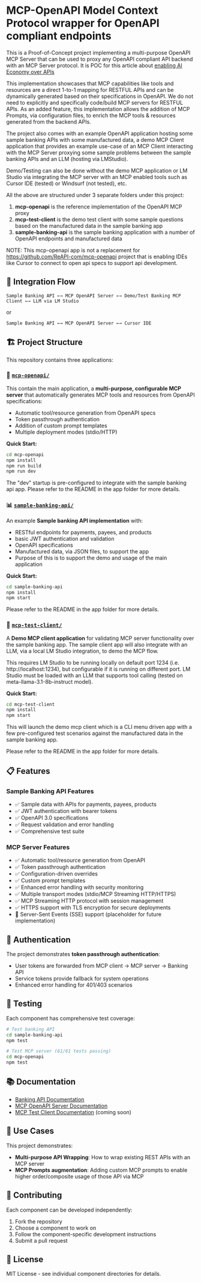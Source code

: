 # MCP-OpenAPI Model Context Protocol wrapper for OpenAPI compliant endpoints
This is a Proof-of-Concept project implementing a multi-purpose OpenAPI MCP Server that can be used to proxy any OpenAPI compliant API backend with an MCP Server protocol.  It is POC for this article about [enabling AI Economy over APIs](https://www.linkedin.com/pulse/how-evolve-your-api-economy-ai-steven-peh-f9crc/?trackingId=LksZuog5TsSEwgBO0YvkoA%3D%3D)

This implementation showcases that MCP capabilities like tools and resources are a direct 1-to-1 mapping for RESTFUL APIs and can be dynamically generated based on their specifications in OpenAPI.  We do not need to explicitly and specifically code/build MCP servers for RESTFUL APIs.  As an added feature, this implementation allows the addition of MCP Prompts, via configuration files, to enrich the MCP tools & resources generated from the backend APIs.

The project also comes with an example OpenAPI application hosting some sample banking APIs with some manufactured data, a demo MCP Client application that provides an example use-case of an MCP Client interacting with the MCP Server proxying some sample problems between the sample banking APIs and an LLM (hosting via LMStudio).  

Demo/Testing can also be done without the demo MCP application or LM Studio via integrating the MCP server with an MCP enabled tools such as Cursor IDE (tested) or Windsurf (not tested), etc.

All the above are structured under 3 separate folders under this project:

1. **mcp-openapi** is the reference implementation of the OpenAPI MCP proxy
2. **mcp-test-client** is the demo test client with some sample questions based on the manufactured data in the sample banking app
3. **sample-banking-api** is the sample banking application with a number of OpenAPI endpoints and manufactured data

NOTE:  This mcp-openapi app is not a replacement for https://github.com/ReAPI-com/mcp-openapi project that is enabling IDEs like Cursor to connect to open api specs to support api development.

## 🔄 Integration Flow

```
Sample Banking API ←→ MCP OpenAPI Server ←→ Demo/Test Banking MCP Client ←→ LLM via LM Studio
```
or

```
Sample Banking API ←→ MCP OpenAPI Server ←→ Cursor IDE
```


## 🏗️ Project Structure

This repository contains three applications:

### 🔌 [`mcp-openapi/`](./mcp-openapi/)
This contain the main application, a **multi-purpose, configurable MCP server** that automatically generates MCP tools and resources from OpenAPI specifications:
- Automatic tool/resource generation from OpenAPI specs
- Token passthrough authentication
- Addition of custom prompt templates
- Multiple deployment modes (stdio/HTTP)

**Quick Start:**
```bash
cd mcp-openapi
npm install
npm run build
npm run dev
```

The "dev" startup is pre-configured to integrate with the sample banking api app.  Please refer to the README in the app folder for more details.

### 📊 [`sample-banking-api/`](./sample-banking-api/)
An example **Sample banking API implementation** with:
- RESTful endpoints for payments, payees, and products
- basic JWT authentication and validation
- OpenAPI specifications
- Manufactured data, via JSON files, to support the app 
- Purpose of this is to support the demo and usage of the main application

**Quick Start:**
```bash
cd sample-banking-api
npm install
npm start
```

Please refer to the README in the app folder for more details.

### 🧪 [`mcp-test-client/`](./mcp-test-client/)
A **Demo MCP client application** for validating MCP server functionality over the sample banking app.  The sample client app will also integrate with an LLM, via a local LM Studio integration, to demo the MCP flow.

This requires LM Studio to be running locally on default port 1234 (i.e. http://localhost:1234), but configurable if it is running on different port.  LM Studio must be loaded with an LLM that supports tool calling (tested on meta-llama-3.1-8b-instruct model).

**Quick Start:**
```bash
cd mcp-test-client
npm install
npm start
```
This will launch the demo mcp client which is a CLI menu driven app with a few pre-configured test scenarios against the manufactured data in the sample banking app.

Please refer to the README in the app folder for more details.

## 📋 Features

### Sample Banking API Features
- ✅ Sample data with APIs for payments, payees, products
- ✅ JWT authentication with bearer tokens
- ✅ OpenAPI 3.0 specifications
- ✅ Request validation and error handling
- ✅ Comprehensive test suite

### MCP Server Features
- ✅ Automatic tool/resource generation from OpenAPI
- ✅ Token passthrough authentication
- ✅ Configuration-driven overrides
- ✅ Custom prompt templates
- ✅ Enhanced error handling with security monitoring
- ✅ Multiple transport modes (stdio/MCP Streaming HTTP/HTTPS)
- ✅ MCP Streaming HTTP protocol with session management
- ✅ HTTPS support with TLS encryption for secure deployments
- 🚧 Server-Sent Events (SSE) support (placeholder for future implementation)

## 🔐 Authentication

The project demonstrates **token passthrough authentication**:
- User tokens are forwarded from MCP client → MCP server → Banking API
- Service tokens provide fallback for system operations
- Enhanced error handling for 401/403 scenarios

## 🧪 Testing

Each component has comprehensive test coverage:

```bash
# Test banking API
cd sample-banking-api
npm test

# Test MCP server (61/61 tests passing)
cd mcp-openapi
npm test
```

## 📚 Documentation

- [Banking API Documentation](./sample-banking-api/README.md)
- [MCP OpenAPI Server Documentation](./mcp-openapi/README.md)
- [MCP Test Client Documentation](./mcp-test-client/README.md) (coming soon)

## 🎯 Use Cases

This project demonstrates:
- **Multi-purpose API Wrapping**: How to wrap existing REST APIs with an MCP server
- **MCP Prompts augmentation**: Adding custom MCP prompts to enable higher order/composite usage of those API via MCP

## 🤝 Contributing

Each component can be developed independently:
1. Fork the repository
2. Choose a component to work on
3. Follow the component-specific development instructions
4. Submit a pull request

## 📄 License

MIT License - see individual component directories for details. 
